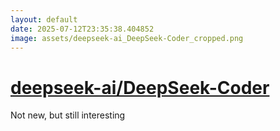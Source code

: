 ```yaml
---
layout: default
date: 2025-07-12T23:35:38.404852
image: assets/deepseek-ai_DeepSeek-Coder_cropped.png
---
```


# [deepseek-ai/DeepSeek-Coder](https://github.com/deepseek-ai/DeepSeek-Coder)

Not new, but still interesting 
